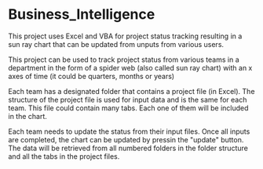 # Business_Intelligence

This project uses Excel and VBA for project status tracking resulting in a sun ray chart that can be updated from unputs from various users. 

This project can be used to track project status from various teams in a department in the form of a spider web (also called sun ray chart) with an x axes of time (it could be quarters, months or years) 

Each team has a designated folder that contains a project file (in Excel). The structure of the project file is used for input data and is the same for each team. This file could contain many tabs. Each one of them will be included in the chart. 

Each team needs to update the status from their input files. Once all inputs are completed, the chart can be updated by pressin the "update" button. The data will be retrieved from all numbered folders in the folder structure and all the tabs in the project files. 

